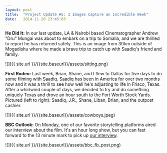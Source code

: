 ```yaml
---
layout: post
title:  "Project Update #5: 3 Images Capture an Incredible Week"
date:   2014-11-20 23:45:03
---
```


**He Did It:** In our last update, LA & Nairobi based Cinematographer Andrew "Dru" Mungai was about to embark on a trip to Somalia, and we are thrilled to report he has returned safely. This is an image from 30km outside of Mogadishu where he made a brave trip to catch up with Saadiq's friend and family. 

![]({{ site.url }}/{{site.baseurl}}/assets/sitting.png)

**First Rodeo:** Last week, Brian, Shane, and I flew to Dallas for five days to do some filming with Saadiq. Saadiq has been in America for over two months now and it was a thrill to see how well he's adjusting to life in Frisco, Texas. After a whirlwind couple of days, we decided to try and do something uniquely Texas and drove an hour south to the Fort Worth Stock Yards. Pictured (left to right): Saadiq, J.R., Shane, Liban, Brian, and the outpost cashier.

![]({{ site.url }}/{{site.baseurl}}/assets/cowboys.jpeg)

**BBC Outlook:** On Monday, one of our favorite storytelling platforms aired our interview about the film. It's an hour long show, but you can fast forward to the 13 minute mark to pick up [our interview](http://www.bbc.co.uk/programmes/p02bggp9). 

![]({{ site.url }}/{{site.baseurl}}/assets/bbc_fb_post.png)
